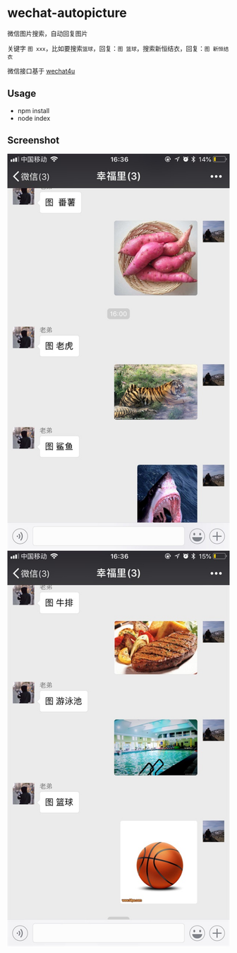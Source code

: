 # wechat-autopicture
微信图片搜索，自动回复图片

关键字 `图 xxx`，比如要搜索`篮球`，回复：`图 篮球`，搜索新恒结衣，回复：`图 新恒结衣`

微信接口基于 [wechat4u](https://github.com/nodeWechat/wechat4u)

## Usage

- npm install
- node index


## Screenshot

![screenshot](./screenshot/screenshot.jpg)
![screenshot2](./screenshot/screenshot2.jpg)

